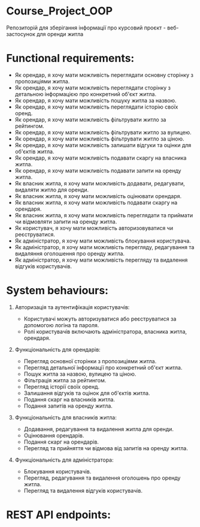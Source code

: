 # Course_Project_OOP
Репозиторій для зберігання інформації про курсовий проєкт - веб-застосунок для оренди житла
# Functional requirements:
 - Як орендар, я хочу мати можливість переглядати основну сторінку з пропозиціями житла.
 - Як орендар, я хочу мати можливість переглядати сторінку з детальною інформацією про конкретний об'єкт житла.
 - Як орендар, я хочу мати можливість пошуку житла за назвою.
 - Як орендар, я хочу мати можливість переглядати історію своїх оренд.
 - Як орендар, я хочу мати можливість фільтрувати житло за рейтингом.
 - Як орендар, я хочу мати можливість фільтрувати житло за вулицею.
 - Як орендар, я хочу мати можливість фільтрувати житло за ціною.
 - Як орендар, я хочу мати можливість залишати відгуки та оцінки для об'єктів житла.
 - Як орендар, я хочу мати можливість подавати скаргу на власника житла.
 - Як орендар, я хочу мати можливість подавати запити на оренду житла.
 - Як власник житла, я хочу мати можливість додавати, редагувати, видаляти житло для оренди.
 - Як власник житла, я хочу мати можливість оцінювати орендаря.
 - Як власник житла, я хочу мати можливість подавати скаргу на орендаря.
 - Як власник житла, я хочу мати можливість переглядати та приймати чи відмовляти запити на оренду житла.
 - Як користувач, я хочу мати можливість авторизовуватися чи реєструватися.
 - Як адміністратор, я хочу мати можливість блокування користувача.
 - Як адміністратор, я хочу мати можливість перегляду, редагування та видаляння оголошення про оренду житла.
 - Як адміністратор, я хочу мати можливість перегляду та видалення відгуків користувачів.
# System behaviours: 
1. Авторизація та аутентифікація користувачів:
   - Користувачі можуть авторизуватися або реєструватися за допомогою логіна та пароля.
   - Ролі користувачів включають адміністратора, власника житла, орендаря.
 
2. Функціональність для орендарів:
   - Перегляд основної сторінки з пропозиціями житла.
   - Перегляд детальної інформації про конкретний об'єкт житла.
   - Пошук житла за назвою, вулицею та ціною.
   - Фільтрація житла за рейтингом.
   - Перегляд історії своїх оренд.
   - Залишання відгуків та оцінок для об'єктів житла.
   - Подання скарг на власників житла.
   - Подання запитів на оренду житла.
     
3. Функціональність для власників житла:
   - Додавання, редагування та видалення житла для оренди.
   - Оцінювання орендарів.
   - Подання скарг на орендарів.
   - Перегляд та прийняття чи відмова від запитів на оренду житла.
     
4. Функціональність для адміністратора:
   - Блокування користувачів.
   - Перегляд, редагування та видалення оголошень про оренду житла.
   - Перегляд та видалення відгуків користувачів.
     
# REST API endpoints:
